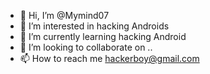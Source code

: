 - 👋 Hi, I’m @Mymind07
- 👀 I’m interested in hacking Androids
- 🌱 I’m currently learning hacking Android
- 💞️ I’m looking to collaborate on ..
- 📫 How to reach me hackerboy@gmail.com

<!---
Mymind07/Mymind07 is a ✨ special ✨ repository because its `README.md` (this file) appears on your GitHub profile.
You can click the Preview link to take a look at your changes.
--->
